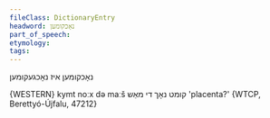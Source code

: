 ```yaml
---
fileClass: DictionaryEntry
headword: נאָכקומען
part_of_speech: 
etymology: 
tags: 
---
```

נאָכקומען
איז נאָכגעקומען

{WESTERN}
kymt noːx də maːš קומט נאָך די מאַש 'placenta?' {WTCP, Berettyó-Újfalu, 47212}
